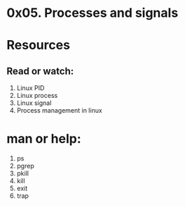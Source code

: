# 0x05. Processes and signals

# Resources

Read or watch:
--------------

1. Linux PID
2. Linux process
3. Linux signal
4. Process management in linux

# man or help:

1. ps
2. pgrep
3. pkill
4. kill
5. exit
6. trap
